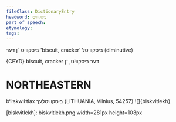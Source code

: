 ```yaml
---
fileClass: DictionaryEntry
headword: ביסקוויט
part_of_speech: 
etymology: 
tags: 
---
```

ביסקוויט
־ן
דער
'biscuit, cracker'
ביסקוויטל
(diminutive)

{CEYD}
biscuit, cracker	דער ביסקװי֜ט, ־ן

NORTHEASTERN
==============

bʲiˑskwʲíˑtlax ביסקוויטלעך {LITHUANIA, Vilnius, 54257}
![]{biskvitlekh}

[biskvitlekh]: biskvitlekh.png width=281px height=103px